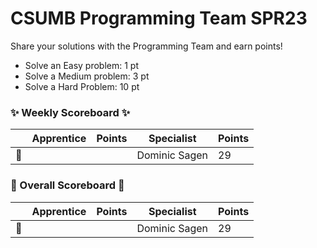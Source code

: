 # CSUMB Programming Team SPR23

Share your solutions with the Programming Team and earn points!

- Solve an Easy problem: 1 pt
- Solve a Medium problem: 3 pt
- Solve a Hard Problem: 10 pt

### ✨ Weekly Scoreboard ✨
| |Apprentice|Points|Specialist|Points|
|-------|-------|-------|-------|-------|
|🥇| | |Dominic Sagen|29|

### 🏁 Overall Scoreboard 🏁
| |Apprentice|Points|Specialist|Points|
|-------|-------|-------|-------|-------|
|🥇| | |Dominic Sagen|29|
